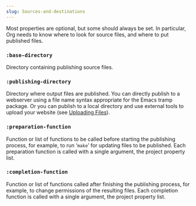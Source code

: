 ```yaml
---
slug: Sources-and-destinations
---
```


Most properties are optional, but some should always be set. In particular, Org needs to know where to look for source files, and where to put published files.

### `:base-directory`

Directory containing publishing source files.

### `:publishing-directory`

Directory where output files are published. You can directly publish to a webserver using a file name syntax appropriate for the Emacs tramp package. Or you can publish to a local directory and use external tools to upload your website (see [Uploading Files](/docs/org/Uploading-Files)).

### `:preparation-function`

Function or list of functions to be called before starting the publishing process, for example, to run ‘`make`’ for updating files to be published. Each preparation function is called with a single argument, the project property list.

### `:completion-function`

Function or list of functions called after finishing the publishing process, for example, to change permissions of the resulting files. Each completion function is called with a single argument, the project property list.
